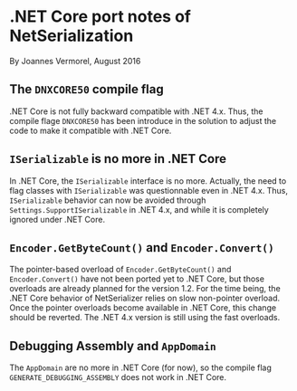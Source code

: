 # .NET Core port notes of NetSerialization
By Joannes Vermorel, August 2016

## The `DNXCORE50` compile flag

.NET Core is not fully backward compatible with .NET 4.x. Thus,
the compile flage `DNXCORE50` has been introduce in the solution
to adjust the code to make it compatible with .NET Core.

## `ISerializable` is no more in .NET Core

In .NET Core, the `ISerializable` interface is no more. Actually,
the need to flag classes with `ISerializable` was questionnable
even in .NET 4.x. Thus, `ISerializable` behavior can now be avoided
through `Settings.SupportISerializable` in .NET 4.x, and while it is
completely ignored under .NET Core.

## `Encoder.GetByteCount()` and `Encoder.Convert()`

The pointer-based overload of `Encoder.GetByteCount()` and `Encoder.Convert()`
have not been ported yet to .NET Core, but those overloads are already planned
for the version 1.2. For the time being, the .NET Core behavior of NetSerializer
relies on slow non-pointer overload. Once the pointer overloads become available
in .NET Core, this change should be reverted. The .NET 4.x version is still using
the fast overloads.

## Debugging Assembly and `AppDomain`

The `AppDomain` are no more in .NET Core (for now), so the compile flag
`GENERATE_DEBUGGING_ASSEMBLY` does not work in .NET Core.
